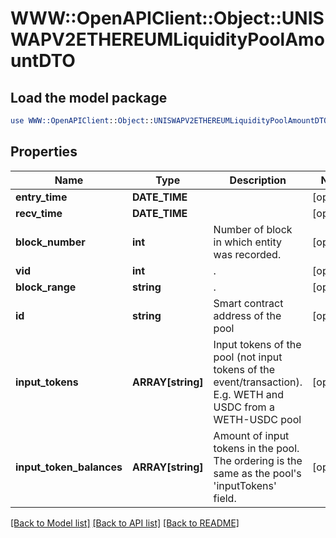 # WWW::OpenAPIClient::Object::UNISWAPV2ETHEREUMLiquidityPoolAmountDTO

## Load the model package
```perl
use WWW::OpenAPIClient::Object::UNISWAPV2ETHEREUMLiquidityPoolAmountDTO;
```

## Properties
Name | Type | Description | Notes
------------ | ------------- | ------------- | -------------
**entry_time** | **DATE_TIME** |  | [optional] 
**recv_time** | **DATE_TIME** |  | [optional] 
**block_number** | **int** | Number of block in which entity was recorded. | [optional] 
**vid** | **int** | . | [optional] 
**block_range** | **string** | . | [optional] 
**id** | **string** | Smart contract address of the pool | [optional] 
**input_tokens** | **ARRAY[string]** | Input tokens of the pool (not input tokens of the event/transaction). E.g. WETH and USDC from a WETH-USDC pool | [optional] 
**input_token_balances** | **ARRAY[string]** | Amount of input tokens in the pool. The ordering is the same as the pool&#39;s &#39;inputTokens&#39; field. | [optional] 

[[Back to Model list]](../README.md#documentation-for-models) [[Back to API list]](../README.md#documentation-for-api-endpoints) [[Back to README]](../README.md)



